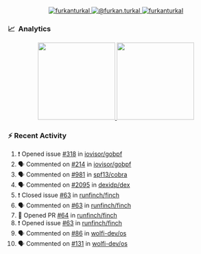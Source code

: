 <p align="center">
  <a href="https://linkedin.com/in/furkanturkal" target="blank">
    <img src="https://img.shields.io/badge/linkedin-%230077B5.svg?&style=for-the-badge&logo=linkedin&logoColor=white" alt="furkanturkal" />
  </a>
  <a href="https://medium.com/@furkan.turkal" target="blank">
    <img src="https://img.shields.io/badge/medium-%2312100E.svg?&style=for-the-badge&logo=medium&logoColor=white" alt="@furkan.turkal" />
  </a>
  <a href="https://twitter.com/furkanturkaI" target="blank">
    <img src="https://img.shields.io/badge/Twitter-1DA1F2?style=for-the-badge&logo=twitter&logoColor=white" alt="furkanturkaI" />
  </a>
</p>

### 📈 &nbsp;Analytics

<p align="center">
  <a href="https://coderstats.net/github/#Dentrax">
    <img height="180em" src="https://github-readme-stats-eight-theta.vercel.app/api?username=Dentrax&show_icons=true&theme=algolia&include_all_commits=true&count_private=true&line_height=26"/>
    <img height="180em" src="https://github-readme-stats-eight-theta.vercel.app/api/top-langs/?username=Dentrax&layout=compact&langs_count=8&theme=algolia&line_height=26"/>
  </a>
</p>

### :zap: Recent Activity

<!--START_SECTION:activity-->
1. ❗️ Opened issue [#318](https://github.com/iovisor/gobpf/issues/318) in [iovisor/gobpf](https://github.com/iovisor/gobpf)
2. 🗣 Commented on [#214](https://github.com/iovisor/gobpf/issues/214) in [iovisor/gobpf](https://github.com/iovisor/gobpf)
3. 🗣 Commented on [#981](https://github.com/spf13/cobra/issues/981) in [spf13/cobra](https://github.com/spf13/cobra)
4. 🗣 Commented on [#2095](https://github.com/dexidp/dex/issues/2095) in [dexidp/dex](https://github.com/dexidp/dex)
5. ❗️ Closed issue [#63](https://github.com/runfinch/finch/issues/63) in [runfinch/finch](https://github.com/runfinch/finch)
6. 🗣 Commented on [#63](https://github.com/runfinch/finch/issues/63) in [runfinch/finch](https://github.com/runfinch/finch)
7. 💪 Opened PR [#64](https://github.com/runfinch/finch/pull/64) in [runfinch/finch](https://github.com/runfinch/finch)
8. ❗️ Opened issue [#63](https://github.com/runfinch/finch/issues/63) in [runfinch/finch](https://github.com/runfinch/finch)
9. 🗣 Commented on [#86](https://github.com/wolfi-dev/os/issues/86) in [wolfi-dev/os](https://github.com/wolfi-dev/os)
10. 🗣 Commented on [#131](https://github.com/wolfi-dev/os/issues/131) in [wolfi-dev/os](https://github.com/wolfi-dev/os)
<!--END_SECTION:activity-->
